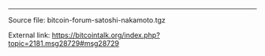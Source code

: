 

---

Source file: bitcoin-forum-satoshi-nakamoto.tgz

External link: https://bitcointalk.org/index.php?topic=2181.msg28729#msg28729

